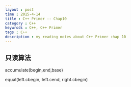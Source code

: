 ```yaml
---                                                                                 
layout : post
time : 2015-4-14
title : C++ Primer -- Chap10
category : C++ 
keywrods : C++, C++ Primer
tags : C++ 
description : my reading notes about C++ Primer chap 10
---
```


## 只读算法

accumulate(begin,end,base)

equal(left.cbegin, left.cend, right.cbegin)

																							
